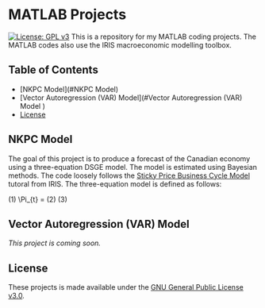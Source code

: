 # MATLAB Projects
[![License: GPL v3](https://img.shields.io/badge/License-GPLv3-blue.svg)](https://www.gnu.org/licenses/gpl-3.0)
This is a repository for my MATLAB coding projects. The MATLAB codes also use the IRIS macroeconomic modelling toolbox.

## Table of Contents
- [NKPC Model](#NKPC Model)
- [Vector Autoregression (VAR) Model](#Vector Autoregression (VAR) Model )
- [License](#License)

## NKPC Model
The goal of this project is to produce a forecast of the Canadian economy using a three-equation DSGE model. The model is estimated using Bayesian methods. The code loosely follows the [Sticky Price Business Cycle Model](https://iris.igpmn.org/docs/tutorials/) tutoral from IRIS. The three-equation model is defined as follows:

(1) \Pi_{t} = 
(2)
(3)

## Vector Autoregression (VAR) Model 
<em>This project is coming soon.</em>

## License
These projects is made available under the [GNU General Public License v3.0](https://www.gnu.org/licenses/gpl-3.0.en.html).
